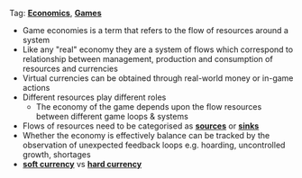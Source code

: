 Tag: **[Economics](../notes/Economics)**, **[Games](../notes/Games)**
- Game economies is a term that refers to the flow of resources around a system 
- Like any "real" economy they are a system of flows which correspond to relationship between management, production and consumption of resources and currencies 
- Virtual currencies can be obtained through real-world money or in-game actions 
- Different resources play different roles 
	- The economy of the game depends upon the flow resources between different game loops & systems 
- Flows of resources need to be categorised as **[sources](../notes/sources)** or **[sinks](../notes/sinks)** 
- Whether the economy is effectively balance can be tracked by the observation of unexpected feedback loops e.g. hoarding, uncontrolled growth, shortages 
- **[soft currency](../notes/soft_currency)** vs **[hard currency](../notes/hard_currency)**